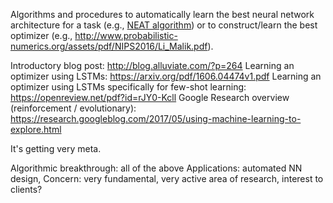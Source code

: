 Algorithms and procedures to automatically learn the best neural network architecture for a task (e.g., [NEAT algorithm](http://nn.cs.utexas.edu/downloads/papers/stanley.ec02.pdf)) or to construct/learn the best optimizer (e.g., http://www.probabilistic-numerics.org/assets/pdf/NIPS2016/Li_Malik.pdf). 

Introductory blog post: http://blog.alluviate.com/?p=264
Learning an optimizer using LSTMs: https://arxiv.org/pdf/1606.04474v1.pdf
Learning an optimizer using LSTMs specifically for few-shot learning: https://openreview.net/pdf?id=rJY0-Kcll
Google Research overview (reinforcement / evolutionary): https://research.googleblog.com/2017/05/using-machine-learning-to-explore.html

It's getting very meta.

Algorithmic breakthrough: all of the above
Applications: automated NN design, 
Concern: very fundamental, very active area of research, interest to clients?  